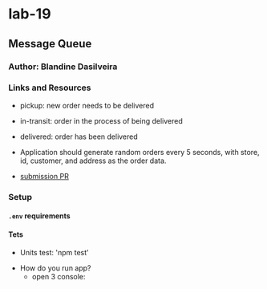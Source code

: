 # lab-19


##  Message Queue

### Author: Blandine Dasilveira

### Links and Resources


- pickup:  new order needs to be delivered

- in-transit: order  in the process of being delivered

- delivered: order has been delivered

- Application should generate random orders every 5 seconds, with store, id, customer, and address as the order data.


- [submission PR]()


### Setup

#### `.env` requirements


#### Tets

* Units test: 'npm test'



- How do you run app?
  -  open 3 console:
    
     
 
 
